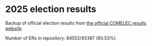 # 2025 election results

Backup of official election results from [the official COMELEC results website](https://2025electionresults.comelec.gov.ph).






















































Number of ERs in repository: 84552/93387 (90.53%).

